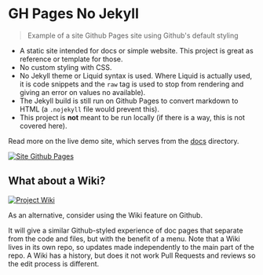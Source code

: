 # GH Pages No Jekyll
> Example of a site Github Pages site using Github's default styling

- A static site intended for docs or simple website. This project is great as reference or template for those.
- No custom styling with CSS.
- No Jekyll theme or Liquid syntax is used. Where Liquid is actually used, it is code snippets and the `raw` tag is used to stop from rendering and giving an error on values no available).
- The Jekyll build is still run on Github Pages to convert markdown to HTML (a `.nojekyll` file would prevent this). 
- This project is **not** meant to be run locally (if there is a way, this is not covered here).

Read more on the live demo site, which serves from the [docs](/docs) directory.

[![Site Github Pages](https://img.shields.io/badge/site-Github%20Pages-blue?style=for-the-badge)](https://michaelcurrin.github.io/gh-pages-no-jekyll/)


## What about a Wiki?

[![Project Wiki](https://img.shields.io/badge/Wiki-blue?style=for-the-badge)](https://github.com/MichaelCurrin/gh-pages-no-jekyll/wiki)

As an alternative, consider using the Wiki feature on Github.

It will give a similar Github-styled experience of doc pages that separate from the code and files, but with the benefit of a menu. Note that a Wiki lives in its own repo, so updates made independently to the main part of the repo. A Wiki has a history, but does it not work Pull Requests and reviews so the edit process is different.
